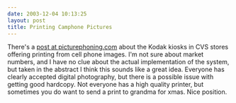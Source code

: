 ```yaml
---
date: 2003-12-04 10:13:25
layout: post
title: Printing Camphone Pictures
---
```


There's a [post at picturephoning.com](http://www.textually.org/picturephoning/archives/002479.htm) about the Kodak kiosks in CVS stores offering printing from cell phone images. I'm not sure about market numbers, and I have no clue about the actual implementation of the system, but taken in the abstract I think this sounds like a great idea. Everyone has clearly accepted digital photography, but there is a possible issue with getting good hardcopy. Not everyone has a high quality printer, but sometimes you do want to send a print to grandma for xmas. Nice position.
